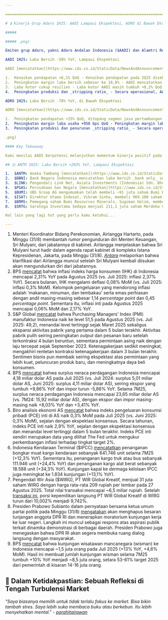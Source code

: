 ```yaml
---

==================================================================================================================================================================================================================================

# ⏫ Kinerja Grup Adaro 1H25: AADI Lampaui Ekspektasi, ADRO di Bawah Ekspektasi

#####

##### .png)

Emiten grup Adaro, yakni Adaro Andalan Indonesia ($AADI) dan Alamtri Resources Indonesia ($ADRO), telah merilis laporan keuangan untuk periode 2Q25. Berikut ringkasan dari kami:

AADI 1H25: Laba Bersih -50% YoY, Lampaui Ekspektasi

AADI [mencatatkan](https://www.idx.co.id/StaticData/NewsAndAnnouncement/ANNOUNCEMENTSTOCK/From_EREP/202508/20250829160945-57390-0/FS%20Adaro%20Andalan%20Indonesia%20Tbk%2030%20June%202025.pdf) laba bersih sebesar 233 juta dolar AS pada 2Q25 (+19% QoQ, -60% YoY). Hasil ini membuat laba bersih selama 1H25 mencapai 429 juta dolar AS (-50% YoY), melampaui ekspektasi karena setara 57% estimasi 2025F konsensus berkat margin laba kotor yang cukup _resilient_ dan _opex_ yang efisien.

1.  Kenaikan pendapatan +6,1% QoQ - Kenaikan pendapatan pada 2Q25 disebabkan oleh kenaikan volume penjualan sebesar +7,3% QoQ ke level 17,58 juta ton, sementara harga jual rata-rata (ASP) turun -1,3% QoQ ke level 67 dolar AS per ton.
2.  Peningkatan margin laba bersih sebesar ke 18,8% - AADI mencatatkan kenaikan margin laba bersih sebesar +200 bps QoQ menjadi 18,8% pada 2Q25, utamanya didorong oleh pembalikan rugi lain-lain dari rugi 5 juta dolar AS pada 1Q25 menjadi untung 28 juta dolar AS pada 2Q25.
3.  Laba kotor cukup resilien - Laba kotor AADI masih tumbuh +0,2% QoQ pada 2Q25 di tengah penurunan ASP. Pertumbuhan laba kotor ini didorong oleh kenaikan beban pokok pendapatan yang lebih moderat, utamanya disebabkan oleh turunnya beban royalti sebesar -22% QoQ akibat penurunan tarif royalti untuk pemegang lisensi IUPK oleh pemerintah.
4.  Peningkatan produksi dan _stripping ratio_ - Secara operasional, AADI mencatatkan kenaikan volume produksi dan _stripping ratio_. Volume produksi pada 2Q25 naik +9% QoQ ke level 17,5 juta ton, sementara _stripping ratio_ berada di level 4,3x (vs. 1Q25: 3,2x).

ADRO 1H25: Laba Bersih -78% YoY, di Bawah Ekspektasi

ADRO [mencatatkan](https://www.idx.co.id/StaticData/NewsAndAnnouncement/ANNOUNCEMENTSTOCK/From_EREP/202508/20250829192604-57439-0/AlamTri%200625%20-%20consolidated%20financial%20statements.pdf) laba bersih sebesar 98 juta dolar AS pada 2Q25 (+28% QoQ, -76% YoY). Hasil ini membuat laba bersih selama 1H25 mencapai 175 juta dolar AS (-78% YoY), di bawah ekspektasi (39% estimasi 2025F konsensus), disebabkan oleh lemahnya kinerja 1Q25 meski sudah terdapat perbaikan kinerja pada 2Q25.

1.  Peningkatan pendapatan +25% QoQ, ditopang segmen jasa pertambangan - ADRO mencatatkan pendapatan sebesar 476 juta dolar AS pada 2Q25 (+25% QoQ). Secara segmental, pendapatan dari segmen batu bara metalurgi tumbuh +23% QoQ, sementara pendapatan segmen jasa pertambangan tumbuh +32% QoQ. Pendapatan segmen batu bara metalurgi didukung oleh peningkatan volume penjualan batu bara metalurgi sebesar +25% QoQ di tengah penurunan ASP -7% QoQ.
2.  Peningkatan margin laba usaha +950 bps QoQ - Peningkatan margin laba usaha ke level 30,3% pada 2Q25 (vs. 1Q25: 20,8%) didorong oleh peningkatan biaya pokok pendapatan yang lebih moderat (+11,4% QoQ) dan penurunan _opex_ sebesar -4,4% QoQ.
3.  Peningkatan produksi dan penurunan _stripping ratio_ - Secara operasional, ADRO mengalami peningkatan volume produksi batu bara metalurgi sebesar +18,2% QoQ ke level 1,88 juta ton. Sementara itu, _stripping ratio_ tercatat turun ke level 3,3x (vs. 1Q25: 3,55x).

.png)

#### Key Takeaway

Kami menilai AADI berpotensi melanjutkan momentum kinerja positif pada 2H25, didorong oleh volume penjualan yang lebih tinggi dibandingkan realisasi 1H25. Manajemen AADI menargetkan volume penjualan sekitar 65-67 juta ton selama 2025, mengimplikasikan -1,2% YoY hingga +1,8% YoY dibandingkan realisasi 2024. Harga batu bara sendiri belakangan ini berada dalam tren kenaikan, sehingga ASP pada 3Q25 berpotensi lebih baik dibandingkan realisasi 2Q25. Dari sisi biaya, kinerja AADI akan lebih efisien seiring dengan penetapan tarif royalti baru yang lebih rendah untuk pemegang izin IUPK per 2Q25. Sementara itu, bagi ADRO, pencapaian kinerja terhadap ekspektasi 2025F konsensus relatif lebih menantang mengingat realisasi kinerja selama 1H25. Pada perdagangan hari ini, Senin (1/9), AADI ditutup menguat +2,17%, sementara ADRO turun -1,99%.

## ⚖️ ANTM 1H25: Laba Bersih +203% YoY, Lampaui Ekspektasi

1.  $ANTM: Aneka Tambang [mencatatkan](<https://www.idx.co.id/StaticData/NewsAndAnnouncement/ANNOUNCEMENTSTOCK/From_EREP/202508/20250829204858-57447-0/FS%20ANTAM%2030%20Juni%202025%20(Final%20Reviewed).pdf>) laba bersih sebesar 2,6 triliun rupiah pada 2Q25 (+96% QoQ, +20% YoY). Hasil ini membuat laba bersih selama 1H25 mencapai 4,7 triliun rupiah (+203% YoY), melampaui ekspektasi (67% estimasi 2025F konsensus). Kenaikan laba bersih secara kuartalan pada 2Q25 didorong oleh kenaikan pendapatan (+126% QoQ) serta ekspansi margin laba usaha ke level 10,5% (vs. 1Q25: 7%). Meski demikian, di luar kegiatan operasional, ANTM mengalami pembalikan atas laba selisih kurs dari untung 328 miliar rupiah pada 1Q25 menjadi rugi 98 miliar rupiah pada 2Q25, sehingga margin laba bersih pada 2Q25 turun ke level 7,8% (vs. 1Q25: 9%).
2.  $BBNI: Bank Negara Indonesia mencatatkan laba bersih _bank only_ sebesar 1,7 triliun rupiah pada Juli 2025 (\-11% YoY, +3% MoM). Hasil ini membuat laba bersih _bank only_ selama 7M25 mencapai 11,9 triliun rupiah (\-5% YoY), setara 56,4% estimasi konsolidasi 2025F dari konsensus (vs. 7M24: 58,3% realisasi konsolidasi 2024). Penurunan laba bersih secara tahunan pada Juli 2025 disebabkan oleh lemahnya Pre-Provision Operating Profit (PPOP) yang turun -10% YoY seiring penurunan Net Interest Income (-8% YoY). Sementara itu, penurunan laba bersih selama 7M25 didorong oleh: 1) pelemahan PPOP (\-3% YoY) akibat kenaikan _opex_ (+6% YoY); dan 2) kenaikan beban provisi (+6% YoY). Pertumbuhan kredit sendiri tercatat sebesar +6% YoY per Juli 2025.
3.  $LINK: Pengendali Link Net, Axiata Investments (Indonesia) Sdn. Bhd., menjual ~136,2 juta saham LINK pada 26 Agustus 2025 dengan harga 3.060 rupiah per lembar. Total transaksi mencapai ~417 miliar rupiah. Setelah [transaksi ini](https://www.idx.co.id/StaticData/NewsAndAnnouncement/ANNOUNCEMENTSTOCK/From_EREP/202508/4c2cac5386_1382d08745.pdf), kepemilikan Axiata Investments (Indonesia) Sdn. Bhd. di LINK turun dari 75,42% menjadi 70,66%.
4.  $PGAS: Perusahaan Gas Negara [mencatatkan](https://www.idx.co.id/StaticData/NewsAndAnnouncement/ANNOUNCEMENTSTOCK/From_EREP/202508/20250829192124-57443-0/FS%20PT%20PGN%20Tbk%2030%20Jun%202025.pdf) laba bersih sebesar 82 juta dolar AS pada 2Q25 (+26% YoY, +33% QoQ). Hasil ini membuat laba bersih selama 1H25 mencapai 144 juta dolar AS (\-23% YoY), di bawah ekspektasi (44% estimasi 2025F konsensus). Kenaikan laba bersih secara tahunan pada 2Q25 disebabkan oleh pemulihan penurunan nilai piutang sebesar 0,6 juta dolar AS (vs, 2Q24: rugi 24,9 juta dolar AS). Secara operasional, laba usaha tercatat sebesar 136 juta dolar AS pada 2Q25 (-6% YoY, +34% QoQ) akibat kenaikan beban pokok pendapatan (+14% YoY, -4% QoQ) lebih tinggi dibandingkan pendapatan (+9% YoY, +0% QoQ). Hasil ini membuat laba usaha selama 1H25 tercatat sebesar 238 juta dolar AS (\-25% YoY), sedikit di bawah ekspektasi (48% estimasi 2025F konsensus).
5.  $BUMI: UBS Group AG mengumumkan telah membeli ~91 juta saham Bumi Resources pada 25 Agustus 2025 dengan harga ~112 rupiah per lembar atau senilai total ~10,2 miliar rupiah. Setelah [transaksi ini](https://www.idx.co.id/StaticData/NewsAndAnnouncement/ANNOUNCEMENTSTOCK/From_EREP/202509/a6b5f78173_7227090c3a.pdf), kepemilikan UBS Group AG di BUMI naik dari 6,98% menjadi 7,01%. UBS Group AG menjelaskan bahwa transaksi ini ditujukan untuk kegiatan lindung nilai derivatif klien.
6.  $ISAT: Direktur Utama Indosat, Vikram Sinha, membeli 969.100 saham ISAT dengan harga rata-rata 2.060 rupiah per lembar pada 25 Agustus 2025. Total nilai transaksi mencapai ~2 miliar rupiah. Setelah [transaksi ini](https://www.idx.co.id/StaticData/NewsAndAnnouncement/ANNOUNCEMENTSTOCK/From_EREP/202508/6551a12208_da8d45c2f5.pdf), kepemilikan Vikram di ISAT naik dari 0,0243% menjadi 0,0272%.
7.  $BRMS: Pemegang saham Bumi Resources Minerals, Sugiman Halim, membeli 100 juta saham BRMS, berdasarkan data KSEI per [28 Agustus 2025](https://www.idx.co.id/StaticData/NewsAndAnnouncement/ANNOUNCEMENTSTOCK/From_EREP/202508/f65bdfd5af_3f309e8803.pdf). Total nilai transaksi tidak diketahui. Setelah transaksi ini, kepemilikan Sugiman Halim di BRMS naik dari 7,37% menjadi 7,44%.
8.  $SRTG: Saratoga Investama Sedaya menjual 211,1 juta saham Merdeka Copper Gold ($MDKA) dengan harga rata-rata 1.925 rupiah per lembar pada 26 Agustus 2025. Total nilai transaksi mencapai 406 miliar rupiah. Setelah [transaksi ini](https://www.idx.co.id/StaticData/NewsAndAnnouncement/ANNOUNCEMENTSTOCK/From_EREP/202509/3b618fedfa_4aa7f92ef2.pdf), kepemilikan SRTG di MDKA turun dari 20,34% menjadi 19,47%.

Hal lain yang lagi hot yang perlu kamu ketahui...

---
```


1.  Menteri Koordinator Bidang Perekonomian, Airlangga Hartarto, pada Minggu (31/8) membantah rumor pengunduran diri Menteri Keuangan, Sri Mulyani, dari jabatannya di kabinet. Airlangga menjelaskan bahwa Sri Mulyani turut hadir dalam agenda rapat kabinet di kompleks Istana Kepresidenan, Jakarta, pada Minggu (31/8). _[Antara](https://www.antaranews.com/berita/5077193/airlangga-klarifikasi-isu-pengunduran-diri-sri-mulyani-dari-kabinet)_ melaporkan bahwa klarifikasi dari Airlangga muncul setelah Sri Mulyani kembali diisukan akan mengundurkan diri dari jabatannya.
2.  BPS [mencatat](https://web-api.bps.go.id/download.php?f=AT0bDRN280nK/yVbhZXAG0g3QUdDbWw4U2lUY2VIWlhKTE9nNlhMSVR2NHFsclJybWczamQrdjJBK1VabTdYOU9XWGJhZjBkWko2aXpGSDkxS3R0dEQ1a0dkeDdHV2JRTiswTmVmalZrM3NDMFcrWWN5QWxocE1oQjdESk10UDVXT2lLZSsxMXhLV3d4ams1bU0wMm1XZlBzVGJ1TExla0ZpR0l0bmRMdnJ0aS9RVWQzSEtXS1ZjdENHWT0=&_gl=1*co8ct2*_ga*MTA5MDYzMDY3Ni4xNzU2NzIwMDk3*_ga_XXTTVXWHDB*czE3NTY3MjAwOTYkbzEkZzEkdDE3NTY3MjAxNjgkajU2JGwwJGgw) bahwa inflasi indeks harga konsumen (IHK) di Indonesia mencapai 2,31% YoY pada Agustus 2025 (vs. Juli 2025: inflasi 2,37% YoY). Secara bulanan, IHK mengalami deflasi 0,08% MoM (vs. Juli 2025: inflasi 0,3% MoM). Kelompok pengeluaran yang mendorong inflasi adalah 'makanan, minuman, dan tembakau' serta emas perhiasan dengan andil masing-masing sebesar 1,14 _percentage point_ dan 0,45 _percentage point_. Sementara itu, inflasi inti pada Agustus 2025 mencapai 0,06% MoM dan 2,17% YoY.
3.  S&P Global [mencatat](https://www.pmi.spglobal.com/Public/Home/PressRelease/e228417bbfb94e2bb8aef3c78c245406) bahwa Purchasing Managers' Index (PMI) manufaktur Indonesia naik ke level 51,5 pada Agustus 2025 (vs. Juli 2025: 49,2), menandai level tertinggi sejak Maret 2025 sekaligus ekspansi aktivitas pabrik yang pertama dalam 5 bulan terakhir. Aktivitas pabrik pulih seiring peningkatan _output_ dan pesanan baru setelah terkontraksi 4 bulan beruntun, sementara permintaan asing naik dengan laju tercepat sejak September 2023. Ketenagakerjaan sedikit meningkat, mengakhiri rentetan kontraksi ketenagakerjaan dalam 3 bulan terakhir. Sentimen bisnis pun membaik seiring ekspektasi atas permintaan yang lebih kuat, peluncuran produk baru, dan meningkatnya daya beli konsumen.
4.  BPS [mencatat](https://www.bps.go.id/id/pressrelease/2025/09/01/2457/ekspor-dan-impor-indonesia-juli-2025-masing-masing-tercatat-usd-24-75-miliar-dan-usd-20-57-miliar.html) bahwa surplus neraca perdagangan Indonesia mencapai 4,18 miliar dolar AS pada Juli 2025 (vs. Juli 2024: surplus 5,01 miliar dolar AS, Juni 2025: surplus 4,11 miliar dolar AS), seiring ekspor yang tumbuh +9,86% YoY dan impor turun -5,86% YoY. Selama 7M25, surplus neraca perdagangan Indonesia mencapai 23,65 miliar dolar AS (vs. 7M24: 15,92 miliar dolar AS), dengan ekspor dan impor masing-masing naik +8,03% YoY dan +3,41% YoY.
5.  Biro analisis ekonomi AS [mencatat](https://www.bea.gov/news/2025/personal-income-and-outlays-july-2025) bahwa indeks pengeluaran konsumsi pribadi (PCE) inti di AS naik 0,3% MoM pada Juli 2025 (vs. Juni 2025: 0,3% MoM), sejalan dengan ekspektasi konsensus. Secara tahunan, indeks PCE inti naik 2,9% YoY, sejalan dengan ekspektasi konsensus dan menandai level tertinggi dalam 5 bulan terakhir. Indeks PCE inti sendiri merupakan data yang dilihat The Fed untuk mengukur perkembangan inflasi terhadap tingkat target 2%.
6.  Indonesia Kendaraan Terminal ($IPCC) [mencatatkan](https://industri.kontan.co.id/news/aktivitas-bongkar-muat-kargo-kendaraan-ipcc-meningkat-1228-per-juli-2025) penanganan bongkar muat kargo kendaraan sebanyak 641.746 unit selama 7M25 (+12,3% YoY). Sementara itu, penanganan kargo truk atau bus sebanyak 111.946 unit (+24,4% YoY) dan penanganan kargo alat berat sebanyak 18.588 unit (+34,3% YoY). Kunjungan kapal ke dermaga kelolaan IPCC juga meningkat ke 1.834 kunjungan (+13,1% YoY).
7.  Pengendali Wir Asia ($WIRG), PT WIR Global Kreatif, menjual 31 juta saham WIRG dengan harga rata-rata 209 rupiah per lembar pada 27 Agustus 2025. Total nilai transaksi mencapai ~6,5 miliar rupiah. Setelah [transaksi ini](https://www.idx.co.id/StaticData/NewsAndAnnouncement/ANNOUNCEMENTSTOCK/From_EREP/202509/2462674da3_e139dd25d5.pdf), porsi kepemilikan langsung PT WIR Global Kreatif di WIRG turun dari 10,002% menjadi 9,742%.
8.  Presiden Prabowo Subianto dalam pernyataan bersama ketua umum partai politik pada Minggu (31/8) [mengatakan](https://www.antaranews.com/berita/5077009/prabowo-dan-parpol-sepakat-hapus-tunjangan-dpr-serta-moratorium-kunker) akan menghapus besaran tunjangan anggota DPR RI dan menerapkan moratorium kunjungan kerja ke luar negeri. Langkah ini muncul sebagai respons atas aspirasi publik terkait dinamika demonstrasi di berbagai daerah. Presiden Prabowo juga menegaskan bahwa DPR RI akan segera membuka ruang dialog langsung dengan masyarakat.
9.  BPS [mencatat](https://web-api.bps.go.id/download.php?f=AT0bDRN280nK/yVbhZXAG0g3QUdDbWw4U2lUY2VIWlhKTE9nNlhMSVR2NHFsclJybWczamQrdjJBK1VabTdYOU9XWGJhZjBkWko2aXpGSDkxS3R0dEQ1a0dkeDdHV2JRTiswTmVmalZrM3NDMFcrWWN5QWxocE1oQjdESk10UDVXT2lLZSsxMXhLV3d4ams1bU0wMm1XZlBzVGJ1TExla0ZpR0l0bmRMdnJ0aS9RVWQzSEtXS1ZjdENHWT0=&_gl=1*co8ct2*_ga*MTA5MDYzMDY3Ni4xNzU2NzIwMDk3*_ga_XXTTVXWHDB*czE3NTY3MjAwOTYkbzEkZzEkdDE3NTY3MjAxNjgkajU2JGwwJGgw) bahwa kunjungan wisatawan mancanegara (wisman) ke Indonesia mencapai ~1,5 juta orang pada Juli 2025 (+13% YoY, +4,6% MoM). Hasil ini membuat jumlah kunjungan wisman selama 7M25 tumbuh +10% YoY menjadi ~8,5 juta orang, setara 53-61% target 2025 dari pemerintah di kisaran 14-16 juta orang.

## 🎢 Dalam Ketidakpastian: Sebuah Refleksi di Tengah Turbulensi Market

###### _"Saya biasanya memilih untuk tidak terlalu fokus ke market. Bisa bikin tambah stres. Saya lebih suka membaca buku atau berkebun. Itu lebih menyehatkan mental." -_ _[parahitairawan](https://stockbit.com/parahitairawan)_

#####
